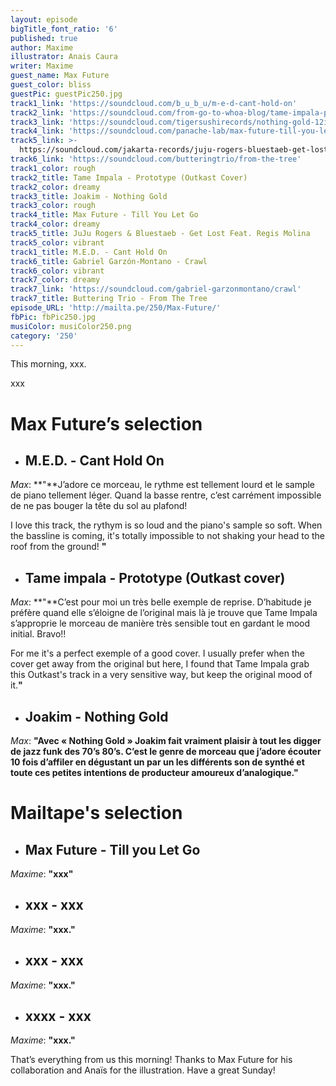 ```yaml
---
layout: episode
bigTitle_font_ratio: '6'
published: true
author: Maxime
illustrator: Anais Caura
writer: Maxime
guest_name: Max Future
guest_color: bliss
guestPic: guestPic250.jpg
track1_link: 'https://soundcloud.com/b_u_b_u/m-e-d-cant-hold-on'
track2_link: 'https://soundcloud.com/from-go-to-whoa-blog/tame-impala-prototype-outkast'
track3_link: 'https://soundcloud.com/tigersushirecords/nothing-gold-12inch-mix'
track4_link: 'https://soundcloud.com/panache-lab/max-future-till-you-let-go'
track5_link: >-
  https://soundcloud.com/jakarta-records/juju-rogers-bluestaeb-get-lost-feat-regis-molina-pre-order-in-description
track6_link: 'https://soundcloud.com/butteringtrio/from-the-tree'
track1_color: rough
track2_title: Tame Impala - Prototype (Outkast Cover)
track2_color: dreamy
track3_title: Joakim - Nothing Gold
track3_color: rough
track4_title: Max Future - Till You Let Go
track4_color: dreamy
track5_title: JuJu Rogers & Bluestaeb - Get Lost Feat. Regis Molina
track5_color: vibrant
track1_title: M.E.D. - Cant Hold On
track6_title: Gabriel Garzón-Montano - Crawl
track6_color: vibrant
track7_color: dreamy
track7_link: 'https://soundcloud.com/gabriel-garzonmontano/crawl'
track7_title: Buttering Trio - From The Tree
episode_URL: 'http://mailta.pe/250/Max-Future/'
fbPic: fbPic250.jpg
musiColor: musiColor250.png
category: '250'
---
```

<p id="introduction">This morning, xxx.</p>

<p>xxx</p>

# **Max Future’s selection**

+ ## M.E.D. - Cant Hold On
_Max_: **"**J’adore ce morceau, le rythme est tellement lourd et le sample de piano tellement léger. Quand la basse rentre, c’est carrément impossible de ne pas bouger la tête du sol au plafond!

I love this track, the rythym is so loud and the piano's sample so soft. When the bassline is coming, it's totally impossible to not shaking your head to the roof from the ground! **"**

+ ## Tame impala - Prototype (Outkast cover) 
_Max_: **"**C’est pour moi un très belle exemple de reprise. D’habitude je préfère quand elle s’éloigne de l’original mais là je trouve que Tame Impala s’approprie le morceau de manière très sensible tout en gardant le mood initial. Bravo!!

For me it's a perfect exemple of a good cover. I usually prefer when the cover get away from the original but here, I found that Tame Impala grab this Outkast's track in a very sensitive way, but keep the original mood of it.**"**

+ ## Joakim - Nothing Gold
_Max_: **"**Avec « Nothing Gold » Joakim fait vraiment plaisir à tout les digger de jazz funk des 70’s 80’s. C’est le genre de morceau que j’adore écouter 10 fois d’affiler en dégustant un par un les différents son de synthé et toute ces petites intentions de producteur amoureux d’analogique.**"**


# Mailtape's selection

+ ## Max Future - Till you Let Go
_Maxime_: **"**xxx**"** 

+ ## xxx - xxx
_Maxime_: **"**xxx.**"**

+ ## xxx - xxx
_Maxime_: **"**xxx.**"**

+ ## xxxx - xxx
_Maxime_: **"**xxx.**"**


<p id="outroduction">That’s everything from us this morning! Thanks to Max Future for his collaboration and Anaïs for the illustration. Have a great Sunday!</p>
